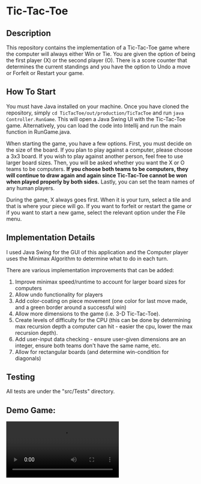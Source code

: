 # Tic-Tac-Toe

## Description
This repository contains the implementation of a Tic-Tac-Toe game where the
computer will always either Win or Tie. You are given the option of being the
first player (X) or the second player (O). There is a score counter that
determines the current standings and you have the option to Undo a move or
Forfeit or Restart your game.

## How To Start
You must have Java installed on your machine. Once you have cloned the
repository, simply `cd TicTacToe/out/production/TicTacToe` and run
`java Controller.RunGame`. This will open a Java Swing UI with the Tic-Tac-Toe
game. Alternatively, you can load the code into Intellij and run the main
function in RunGame.java.

When starting the game, you have a few options. First, you must decide on the
size of the board. If you plan to play against a computer, please choose a 3x3
board. If you wish to play against another person, feel free to use larger board
sizes. Then, you will be asked whether you want the X or O teams to be
computers. **If you choose both teams to be computers, they will continue to
draw again and again since Tic-Tac-Toe cannot be won when played properly by
both sides.** Lastly, you can set the team names of any human players.

During the game, X always goes first. When it is your turn, select a tile and
that is where your piece will go. If you want to forfeit or restart the game or
if you want to start a new game, select the relevant option under the File menu.

## Implementation Details
I used Java Swing for the GUI of this application and the Computer player uses
the Minimax Algorithm to determine what to do in each turn.

There are various implementation improvements that can be added:
1. Improve minimax speed/runtime to account for larger board sizes for computers
2. Allow undo functionality for players
3. Add color-coating on piece movement (one color for last move made, and a
green border around a successful win)
4. Allow more dimensions to the game (i.e. 3-D Tic-Tac-Toe).
5. Create levels of difficulty for the CPU (this can be done by determining max
recursion depth a computer can hit - easier the cpu, lower the max recursion
depth).
6. Add user-input data checking - ensure user-given dimensions are an integer,
ensure both teams don't have the same name, etc.
7. Allow for rectangular boards (and determine win-condition for diagonals)

## Testing
All tests are under the "src/Tests" directory.

## Demo Game:
![alt text](https://github.com/arnmishra/TicTacToe/raw/master/Demo.mov "Demo")
